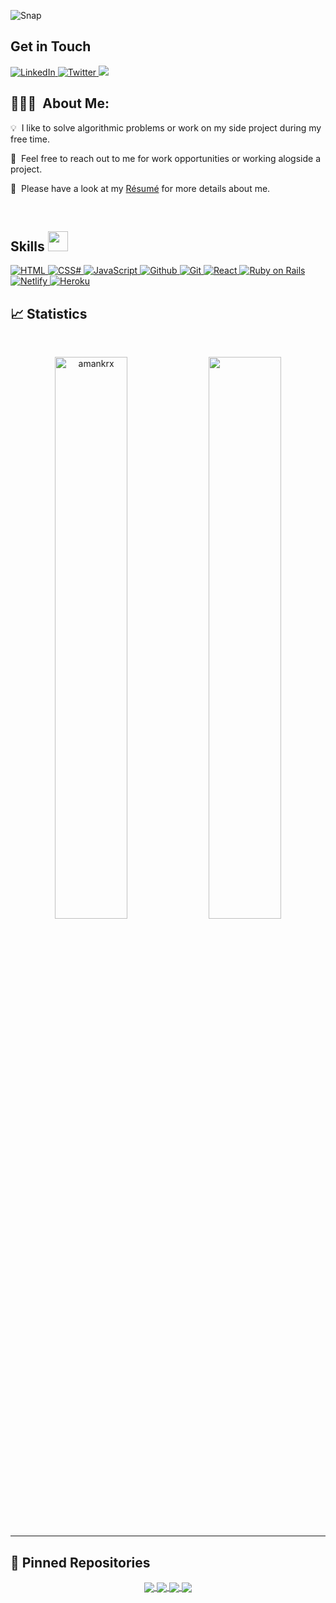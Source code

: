   ![Snap](https://user-images.githubusercontent.com/62090797/193522937-11500f26-d25e-4502-b7c8-6db87025dbd1.png)

<h2> Get in Touch</h2>
  
   <a href="https://www.linkedin.com/in/joy-kwamboka/" target="_blank">
    <img alt="LinkedIn" src="https://img.shields.io/badge/Kwambiee-0077B5?style=for-the-badge&logo=linkedin&logoColor=white">
  </a> 
  <a href="https://twitter.com/kwambiee" target="_blank">
    <img alt="Twitter" src="https://img.shields.io/badge/Kwambiee-1DA1F2?style=for-the-badge&logo=twitter&logoColor=white">
  </a> 
  <a href="kwambokaj2.jk@gmail.com"> <img src="https://img.shields.io/badge/Gmail-D14836?style=for-the-badge&logo=gmail&logoColor=white" /> </a>
</p>

## 👨🏻‍💻 &nbsp;About Me:

<p>💡 &nbsp;I like to solve algorithmic problems or work on my side project during my free time.</p>

<p>💬 &nbsp;Feel free to reach out to me for work opportunities or working alogside a project.</p>
<p>🧩 &nbsp;Please have a look at my <a href="https://docs.google.com/document/d/1wC49POJ5qwsuZOWT2Wrm2f01PqblMjOYejJngk4cDps/edit?usp=sharing">Résumé</a> for more details about me.</p>

<br />

<h2> Skills <img src = "https://media2.giphy.com/media/QssGEmpkyEOhBCb7e1/giphy.gif?cid=ecf05e47a0n3gi1bfqntqmob8g9aid1oyj2wr3ds3mg700bl&rid=giphy.gif" width = 32px> </h2>
 <a href="https://yatch-house.netlify.app/" target="_blank"> 
    <img alt="HTML" src="https://img.shields.io/badge/HTML5-E34F26?style=for-the-badge&logo=html5&logoColor=white">
  </a>
  <a href="https://yatch-house.netlify.app/" target="_blank"> 
    <img alt="CSS#" src="https://img.shields.io/badge/CSS3-1572B6?style=for-the-badge&logo=css3&logoColor=white">
  </a>
  <a href="https://yatch-house.netlify.app/" target="_blank"> 
    <img alt="JavaScript" src="https://img.shields.io/badge/JavaScript-323330?style=for-the-badge&logo=javascript&logoColor=F7DF1E">
  </a>
  <a href="https://yatch-house.netlify.app/" target="_blank"> 
    <img alt="Github" src="https://img.shields.io/badge/GitHub-100000?style=for-the-badge&logo=github&logoColor=white">
  </a>
   <a href="https://yatch-house.netlify.app/" target="_blank"> 
    <img alt="Git" src="https://img.shields.io/badge/GIT-E44C30?style=for-the-badge&logo=git&logoColor=white">
  </a>
   <a href="https://yatch-house.netlify.app/" target="_blank"> 
    <img alt="React" src="https://img.shields.io/badge/React-20232A?style=for-the-badge&logo=react&logoColor=61DAFB">
  </a>
  <a href="https://yatch-house.netlify.app/" target="_blank"> 
    <img alt="Ruby on Rails" src="https://img.shields.io/badge/Ruby_on_Rails-CC0000?style=for-the-badge&logo=ruby-on-rails&logoColor=white">
  </a>
    <a href="https://yatch-house.netlify.app/" target="_blank"> 
    <img alt="Netlify" src="https://img.shields.io/badge/Netlify-00C7B7?style=for-the-badge&logo=netlify&logoColor=white">
  </a>
  <a href="https://yatch-house.netlify.app/" target="_blank"> 
    <img alt="Heroku" src="https://img.shields.io/badge/Heroku-430098?style=for-the-badge&logo=heroku&logoColor=white">
  </a>

## 📈 Statistics

<br/>
<p align="center">
  <img width="48%" src="https://github-readme-stats.vercel.app/api?username=kwambiee&count_private=true&theme=dark&show_icons=true" alt="amankrx" />
  <img width="48%" src="https://github-readme-streak-stats.herokuapp.com/?user=kwambiee&hide_border=true&theme=dark&show_icons=true" />
</p>

<hr />

## 📕 Pinned Repositories

<p align="center">
	<a href="https://github.com/kwambiee/First-Portfolio">
		<img align="center" src="https://github-readme-stats.vercel.app/api/pin/?username=kwambiee&repo=First-Portfolio&hide_border=true&theme=dark&show_icons=true" />
	</a>
	<a href="https://github.com/kwambiee/yatch-house-front-end">
		<img align="center" src="https://github-readme-stats.vercel.app/api/pin/?username=kwambiee&repo=yatch-house-front-end&hide_border=true&theme=dark&show_icons=true" />
	</a>
	<a href="https://github.com/kwambiee/budget-app">
		<img align="center" src="https://github-readme-stats.vercel.app/api/pin/?username=kwambiee&repo=budget-app&hide_border=true&theme=dark&show_icons=true" />
	</a>
  <a href="https://github.com/kwambiee/Ruby-Capstone">
    <img align="center" src="https://github-readme-stats.vercel.app/api/pin/?username=kwambiee&repo=Ruby-Capstone&hide_border=true&theme=dark&show_icons=true" />
  </a>     
</p>


